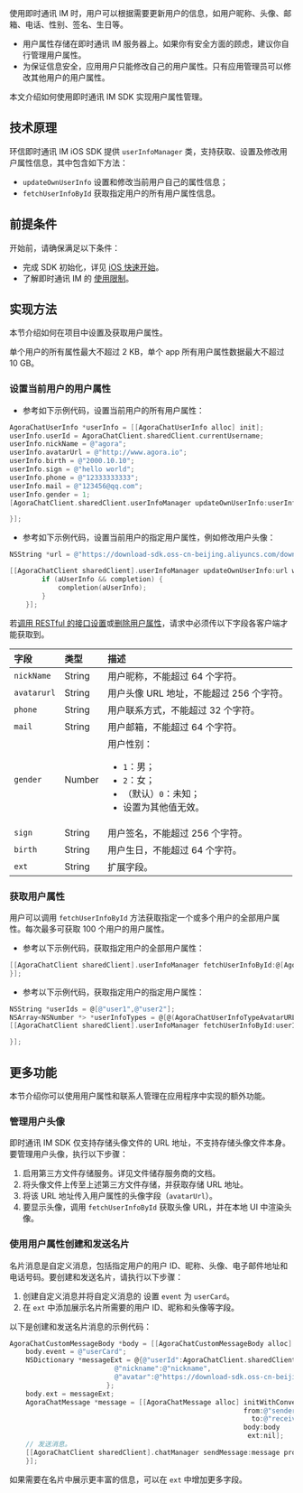 使用即时通讯 IM 时，用户可以根据需要更新用户的信息，如用户昵称、头像、邮箱、电话、性别、签名、生日等。

- 用户属性存储在即时通讯 IM 服务器上。如果你有安全方面的顾虑，建议你自行管理用户属性。
- 为保证信息安全，应用用户只能修改自己的用户属性。只有应用管理员可以修改其他用户的用户属性。

本文介绍如何使用即时通讯 IM SDK 实现用户属性管理。

## 技术原理

环信即时通讯 IM iOS SDK 提供 `userInfoManager` 类，支持获取、设置及修改用户属性信息，其中包含如下方法：

- `updateOwnUserInfo` 设置和修改当前用户自己的属性信息；
- `fetchUserInfoById` 获取指定用户的所有用户属性信息。

## 前提条件

开始前，请确保满足以下条件：

- 完成 SDK 初始化，详见 [iOS 快速开始](./agora_chat_get_started_ios)。
- 了解即时通讯 IM 的 [使用限制](./agora_chat_limitation)。

## 实现方法

本节介绍如何在项目中设置及获取用户属性。

<div class="alert note">单个用户的所有属性最大不超过 2 KB，单个 app 所有用户属性数据最大不超过 10 GB。</div>

### 设置当前用户的用户属性

- 参考如下示例代码，设置当前用户的所有用户属性：

```objective-c
AgoraChatUserInfo *userInfo = [[AgoraChatUserInfo alloc] init];
userInfo.userId = AgoraChatClient.sharedClient.currentUsername;
userInfo.nickName = @"agora";
userInfo.avatarUrl = @"http://www.agora.io";
userInfo.birth = @"2000.10.10";
userInfo.sign = @"hello world";
userInfo.phone = @"12333333333";
userInfo.mail = @"123456@qq.com";
userInfo.gender = 1;
[AgoraChatClient.sharedClient.userInfoManager updateOwnUserInfo:userInfo completion:^(AgoraChatUserInfo *aUserInfo, AgoraChatError *aError)

}];
```

- 参考如下示例代码，设置当前用户的指定用户属性，例如修改用户头像：

```objective-c
NSString *url = @"https://download-sdk.oss-cn-beijing.aliyuncs.com/downloads/IMDemo/avatar/Image1.png";

[[AgoraChatClient sharedClient].userInfoManager updateOwnUserInfo:url withType:AgoraChatUserInfoTypeAvatarURL completion:^(AgoraChatUserInfo *aUserInfo, AgoraChatError *aError) {
        if (aUserInfo && completion) {
            completion(aUserInfo);
        }
    }];
```

若[调用 RESTful 的接口设置](./agora_chat_restful_user_attributes#设置用户属性)或[删除用户属性](./agora_chat_restful_user_attributes#删除用户属性)，请求中必须传以下字段各客户端才能获取到。

| 字段        | 类型   | 描述                                                         |
| :---------- | :----- | :----------------------------------------------------------- |
| `nickName`  | String | 用户昵称，不能超过 64 个字符。                                 |
| `avatarurl` | String | 用户头像 URL 地址，不能超过 256 个字符。                       |
| `phone`     | String | 用户联系方式，不能超过 32 个字符。                             |
| `mail`      | String | 用户邮箱，不能超过 64 个字符。                                 |
| `gender`    | Number | 用户性别：<ul><li> `1`：男；</li><li>`2`：女；</li><li>（默认）`0`：未知；</li><li>设置为其他值无效。</li></ul>|
| `sign`      | String | 用户签名，不能超过 256 个字符。                                |
| `birth`     | String | 用户生日，不能超过 64 个字符。                                 |
| `ext`       | String | 扩展字段。                                                   |

### 获取用户属性

用户可以调用 `fetchUserInfoById` 方法获取指定一个或多个用户的全部用户属性。每次最多可获取 100 个用户的用户属性。

- 参考以下示例代码，获取指定用户的全部用户属性：

```objective-c
[[AgoraChatClient sharedClient].userInfoManager fetchUserInfoById:@[AgoraChatClient.sharedClient.currentUsername]         completion:^(NSDictionary *aUserDatas, AgoraChatError *aError) {
}];
```

- 参考以下示例代码，获取指定用户的指定用户属性：

```objectivec
NSString *userIds = @[@"user1",@"user2"];
NSArray<NSNumber *> *userInfoTypes = @[@(AgoraChatUserInfoTypeAvatarURL),@(AgoraChatUserInfoTypePhone),@(AgoraChatUserInfoTypeMail)];
[[AgoraChatClient sharedClient].userInfoManager fetchUserInfoById:userIds type:userInfoTypes completion:^(NSDictionary *aUserDatas, AgoraChatError *aError) {

}];
```

## 更多功能

本节介绍你可以使用用户属性和联系人管理在应用程序中实现的额外功能。

### 管理用户头像

即时通讯 IM SDK 仅支持存储头像文件的 URL 地址，不支持存储头像文件本身。要管理用户头像，执行以下步骤：

1. 启用第三方文件存储服务。详见文件储存服务商的文档。
2. 将头像文件上传至上述第三方文件存储，并获取存储 URL 地址。
3. 将该 URL 地址传入用户属性的头像字段（`avatarUrl`）。
4. 要显示头像，调用 `fetchUserInfoById` 获取头像 URL，并在本地 UI 中渲染头像。

### 使用用户属性创建和发送名片

名片消息是自定义消息，包括指定用户的用户 ID、昵称、头像、电子邮件地址和电话号码。要创建和发送名片，请执行以下步骤：

1. 创建自定义消息并将自定义消息的 设置 `event` 为 `userCard`。
2. 在 `ext` 中添加展示名片所需要的用户 ID、昵称和头像等字段。

以下是创建和发送名片消息的示例代码：

```objective-c
AgoraChatCustomMessageBody *body = [[AgoraChatCustomMessageBody alloc] init];
    body.event = @"userCard";
    NSDictionary *messageExt = @{@"userId":AgoraChatClient.sharedClient.currentUsername,
                          @"nickname":@"nickname",
                          @"avatar":@"https://download-sdk.oss-cn-beijing.aliyuncs.com/downloads/IMDemo/avatar/Image1.png"
                        };
    body.ext = messageExt;
    AgoraChatMessage *message = [[AgoraChatMessage alloc] initWithConversationID:@"conversationID"
                                                          from:@"sender"
                                                            to:@"receiver"
                                                          body:body
                                                           ext:nil];
    // 发送消息。
    [[AgoraChatClient sharedClient].chatManager sendMessage:message progress:nil completion:^(AgoraChatMessage *message, AgoraChatError *error) {
    }];
```

如果需要在名片中展示更丰富的信息，可以在 `ext` 中增加更多字段。